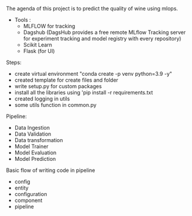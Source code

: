 The agenda of this project is to predict the quality of wine using mlops.
* Tools :
  - MLFLOW for tracking 
  - Dagshub (DagsHub provides a free remote MLflow Tracking server for experiment tracking and model registry with every repository)
  - Scikit Learn
  - Flask (for UI)

Steps: 
* create virtual environment "conda create -p venv python=3.9 -y"
* created template for create files and folder 
* write setup.py for custom packages
* install all the libraries using 'pip install -r requirements.txt
* created logging  in utils 
* some utils function in common.py<br>

Pipeline:
* Data Ingestion
* Data Validation
* Data transformation
* Model Trainer
* Model Evaluation
* Model Prediction <br>

Basic flow of writing code in pipeline
* config
* entity
* configuration
* component
* pipeline

